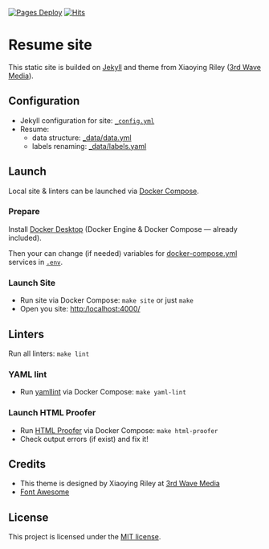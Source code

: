 <!-- markdownlint-disable MD041 -->
[![Pages Deploy](https://github.com/nikolaev-rd/nikolaev-rd.github.io/actions/workflows/pages/pages-build-deployment/badge.svg)](https://github.com/nikolaev-rd/nikolaev-rd.github.io/actions/workflows/pages/pages-build-deployment)
[![Hits](https://hits.seeyoufarm.com/api/count/incr/badge.svg?url=https%3A%2F%2Fgithub.com%2Fnikolaev-rd%2Fnikolaev-rd.github.io&count_bg=%2379C83D&title_bg=%23555555&title=👀)](https://hits.seeyoufarm.com)

# Resume site

This static site is builded on [Jekyll](https://jekyllrb.com/) and theme from Xiaoying Riley ([3rd Wave Media](http://themes.3rdwavemedia.com/)).

## Configuration

- Jekyll configuration for site: [`_config.yml`](./_config.yml)
- Resume:
  - data structure: [_data/data.yml](./_data/data.yml)
  - labels renaming: [_data/labels.yaml](./_data/labels.yaml)

## Launch

Local site & linters can be launched via [Docker Compose](https://docs.docker.com/compose/).

### Prepare

Install [Docker Desktop](https://docs.docker.com/desktop/) (Docker Engine & Docker Compose — already included).

Then your can change (if needed) variables for [docker-compose.yml](./docker-compose.yml) services in [`.env`](./.env).

### Launch Site

- Run site via Docker Compose: `make site` or just `make`
- Open you site: <http:/localhost:4000/>

## Linters

Run all linters: `make lint`

### YAML lint

- Run [yamllint](https://yamllint.readthedocs.io/en/stable/) via Docker Compose: `make yaml-lint`

### Launch HTML Proofer

- Run [HTML Proofer](https://github.com/gjtorikian/html-proofer) via Docker Compose: `make html-proofer`
- Check output errors (if exist) and fix it!

## Credits

- This theme is designed by Xiaoying Riley at [3rd Wave Media](http://themes.3rdwavemedia.com/)
- [Font Awesome](https://use.fontawesome.com/releases/v6.4.2/fontawesome-free-6.4.2-web.zip)

## License

This project is licensed under the [MIT license](./LICENSE.txt).
